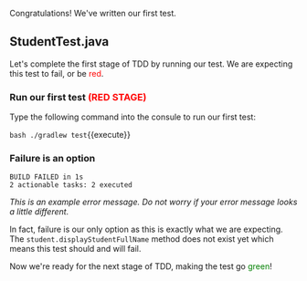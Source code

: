 Congratulations! We've written our first test.

## StudentTest.java

Let's complete the first stage of TDD by running our test. We are expecting this test to fail, or be <span style="color:red">red</span>.
### Run our first test <span style="color:red">(RED STAGE)</span>

Type the following command into the consule to run our first test:

`bash ./gradlew test`{{execute}}

### Failure is an option
```
BUILD FAILED in 1s
2 actionable tasks: 2 executed
```
*This is an example error message. Do not worry if your error message looks a little different.*

In fact, failure is our only option as this is exactly what we are expecting. The `student.displayStudentFullName` method does not exist yet which means this test should and will fail.

Now we're ready for the next stage of TDD, making the test go <span style="color:green">green</span>!